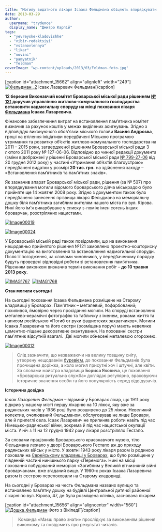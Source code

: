 ```yaml
---
title: "Могилу видатного лікаря Ісаака Фельдмана обіцяють впорядкувати вже цієї весни"
date: 2013-03-29
author: 
  username: "trydence"
  display_name: "Дмитро Карпій"
tags: 
  - "yevreyske-kladovishhe"
  - "vibir-redaktsiyi"
  - "vstanovlennya"
  - "likar"
  - "novini"
  - "pamyatnik"
  - "feldman"
coverImage: "wp-content/uploads/2013/03/Feldman-foto.jpg"
---
```


\[caption id="attachment\_15662" align="alignleft" width="249"\][![Фельдман _2](https://mpz.brovary.org/wp-content/uploads/2013/03/Feldman-_2.jpg)](https://mpz.brovary.org/wp-content/uploads/2013/03/Feldman-_2.jpg) Ісаак Лазаревич Фельдман\[/caption\]

**12 березня Виконавчий комітет Броварської міської ради рішенням [№ 121](http://docs.pravo-znaty.org.ua/p6970/12.03.2013/121) доручив управлінню житлово-комунального господарства встановити надмогильну споруду на місці поховання лікаря [Фельдмана](http://uk.wikipedia.org/wiki/%D0%A4%D0%B5%D0%BB%D1%8C%D0%B4%D0%BC%D0%B0%D0%BD_%D0%86%D1%81%D0%B0%D0%B0%D0%BA_%D0%9B%D0%B0%D0%B7%D0%B0%D1%80%D0%B5%D0%B2%D0%B8%D1%87) Ісаака Лазаревича.**

Фінансове забезпечення витрат на встановлення пам’ятника комітет визначив за рахунок коштів у межах виділених асигнувань. Згідно з відповіддю виконуючого обов'язки міського голови **Василя Андрєєва**, гроші на втілення ініціативи передбачені Міською програмою утримання та розвитку об’єктів житлово-комунального господарства на 2011 – 2015 роки, затвердженої рішенням Броварської міської ради 3 лютого 2011 року № 127-06-06. Відповідно до чинної редакції документа (зміни відображені у рішенні Броварської міської ради [№ 799-27-06](http://docs.pravo-znaty.org.ua/p6389/20.12.2012/799-27-06) від 20 грудня 2012 року) у частині «Утримання об’єктів благоустрою» передбачені видатки у розмірі **20 тис. грн.** на здійснення заходу – «Встановлення пам’ятників та пам’ятних знаків».

Як зазначив апарат Броварської міської ради, рішення (за № 507) про впорядкування могили відомого броварського діяча міськрадою було прийняте ще 14 жовтня 2008 року. Згідно з документом також було передбачено занесення прізвища лікаря Фельдмана на меморіальну дошку біля пам’ятника загиблим жителям нашого міста по вул. Кірова. Нині його ім'я викарбуване у списку з-поміж імен сотень інших броварчан, розстріляних нацистами.

[![Image00019](https://mpz.brovary.org/wp-content/uploads/2013/03/Image00019.jpg)](https://mpz.brovary.org/wp-content/uploads/2013/03/Image00019.jpg)

[![Image00024](https://mpz.brovary.org/wp-content/uploads/2013/03/Image000242.jpg)](https://mpz.brovary.org/wp-content/uploads/2013/03/Image000242.jpg)

У Броварській міській раді також повідомили, що на виконання нещодавньо прийнятого рішення №121 замовлено проектно-кошторисну документацію на виготовлення та встановлення надмогильної споруди. Після її погодження, за словами чиновників, у передбаченому порядку будуть проведені відповідні роботи зі встановлення пам’ятника. Рішенням виконком визначив термін виконання робіт – **до 10 травня 2013 року**.

[![IMAG1767](https://mpz.brovary.org/wp-content/uploads/2013/03/IMAG1767.jpg)](https://mpz.brovary.org/wp-content/uploads/2013/03/IMAG1767.jpg)  [![IMAG1768](https://mpz.brovary.org/wp-content/uploads/2013/03/IMAG1768.jpg)](https://mpz.brovary.org/wp-content/uploads/2013/03/IMAG1768.jpg)

**Стан могили сьогодні**

На сьогодні поховання Ісаака Фельдмана розміщене на Старому кладовищі у Броварах. Пам'ятник – металевий, пофарбований; похилився, ймовірно через просідання могили. На споруді встановлено металево-керамічні фотографію та табличку з іменем, роками життя та написом російською «Погиб от руки фашистских захватчиков». Могили Ісаака Лазаревича та його сестри (розміщена поруч) мають невелике цементно-піщане декоративне окантування. На похованні сестри пам'ятник відсутній взагалі.  Дві могили обнесені металевою огорожею.

[![Image00012](https://mpz.brovary.org/wp-content/uploads/2013/03/Image000121.jpg)](https://mpz.brovary.org/wp-content/uploads/2013/03/Image000121.jpg)

> Слід зазначити, що незважаючи на велику товщину снігу, утворену нещодавнім [буревієм](https://mpz.brovary.org/brovarchani-viyshli-na-borotbu-zi-snigovoyu-stihiyeyu-foto/), до поховання Фельдманів була прочищена доріжка, а коло могил присутні хоч і штучні, але квіти. За словами майстра кладовища **Бориса Яковича**, це поховання «Броварська ритуальна служба» доглядає регулярно, враховуючи історичне значення особи та його популярність серед відвідувачів.

**Історична довідка**

_Ісаак Лазаревич_ _Фельдман_ – відомий у Броварах лікар, що 1911 року відкрив у нашому місті першу лікарню на 10 ліжок, яку вже за радянських часів у 1936 році було розширено до 25 ліжок. Невеликий колектив, очолюваний Фельдманом, обслуговував не лише Бровари, але й прилеглі села. Ісаак Лазаревич не припиняв роботи навіть під час Німецько-радянської війни, зокрема й під час нацистської окупації міста. У ніч з 11 на 12 грудня 1942 року лікаря розстріляло Гестапо.

За словами працівників Броварського краєзнавчого музею, тіло Фельдмана лежало у дворі Броварського Гестапо аж до приходу радянських військ у місто. У жовтні 1943 року лікаря разом із родиною поховали на [Єврейському кладовищі у Броварах](https://mpz.brovary.org/brovarchani-u-parku-peremoga-hodyat-po-kistkah/), що було розміщене у південній частині нинішнього парку «Перемога». Нині на місці поховання побудований меморіал «Загиблим у Великій вітчизняній війні броварчанам», вже згаданий вище. У 1960-х роках Ісаака Лазаревича разом із сестрою перепоховали на Старому кладовищі.

На сьогодні у Броварах на честь Фельдмана названо вулицю та встановлено пам’ятну дошку на будівлі Центральної дитячої районної лікарні по вул. Кірова, 47, де була розміщена клініка, заснована лікарем.

\[caption id="attachment\_15656" align="aligncenter" width="560"\][![Дошка_Фельдман](https://mpz.brovary.org/wp-content/uploads/2013/03/Doshka_Feldman.jpg)](https://mpz.brovary.org/wp-content/uploads/2013/03/Doshka_Feldman.jpg) Фото з Вікіпедії\[/caption\]

>  Команда «Маєш право знати» прослідкує за виконанням рішення виконкому та повідомить про результат читачів.
